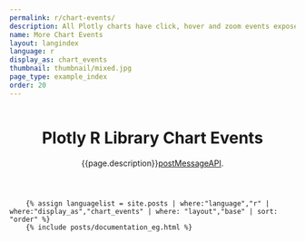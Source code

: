 ```yaml
---
permalink: r/chart-events/
description: All Plotly charts have click, hover and zoom events exposed to add custom controls with Plotly's JavaScript
name: More Chart Events
layout: langindex
language: r
display_as: chart_events
thumbnail: thumbnail/mixed.jpg
page_type: example_index
order: 20
---
```



<header class="--welcome">
	<div class="--welcome-body">
		<!--div.--wrap-inner-->
		<div class="--title">
			<div class="--category-img"><img src="https://plot.ly/gh-pages/documentation/static/images/r-small.png" alt=""></div>
			<div class="--body">
				<h1>Plotly R Library Chart Events</h1>
				<p>{{page.description}}<a href="https://github.com/plotly/postMessage-API">postMessageAPI</a>.</p>
			</div>
		</div>
	</div>
</header>

		{% assign languagelist = site.posts | where:"language","r" | where:"display_as","chart_events" | where: "layout","base" | sort: "order" %}
        {% include posts/documentation_eg.html %}